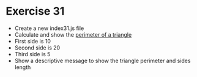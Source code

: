 # Exercise 31

- Create a new index31.js file
- Calculate and show the [perimeter of a triangle](https://www.mathopenref.com/triangleperimeter.html)
- First side is 10
- Second side is 20
- Third side is 5
- Show a descriptive message to show the triangle perimeter and sides length
